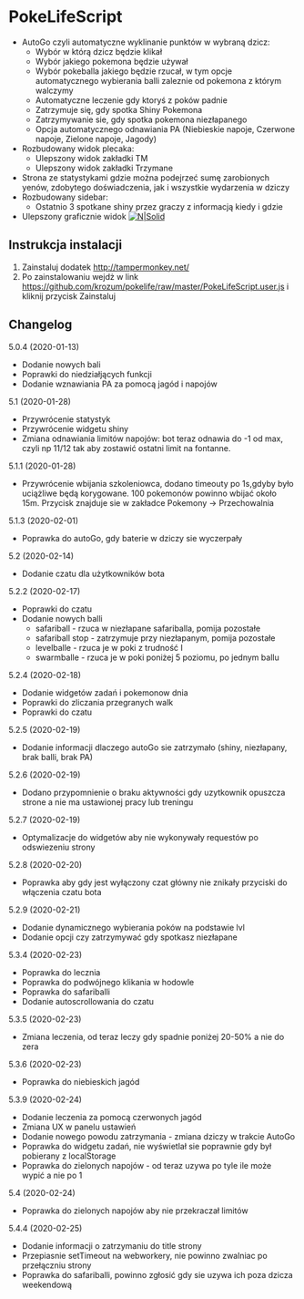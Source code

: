 # PokeLifeScript

* AutoGo czyli automatyczne wyklinanie punktów w wybraną dzicz:
  - Wybór w którą dzicz będzie klikał
  - Wybór jakiego pokemona będzie używał
  - Wybór pokeballa jakiego będzie rzucał, w tym opcje automatycznego wybierania balli zaleznie od pokemona z którym walczymy
  - Automatyczne leczenie gdy ktoryś z poków padnie
  - Zatrzymuje się, gdy spotka Shiny Pokemona
  - Zatrzymywanie sie, gdy spotka pokemona niezłapanego
  - Opcja automatycznego odnawiania PA (Niebieskie napoje, Czerwone napoje, Zielone napoje, Jagody)
* Rozbudowany widok plecaka:
  - Ulepszony widok zakładki TM
  - Ulepszony widok zakładki Trzymane
* Strona ze statystykami gdzie można podejrzeć sumę zarobionych yenów, zdobytego doświadczenia, jak i wszystkie wydarzenia w dziczy  
* Rozbudowany sidebar:
  - Ostatnio 3 spotkane shiny przez graczy z informacją kiedy i gdzie
* Ulepszony graficznie widok
[![N|Solid](https://i.imgur.com/LqM5fs7.png)](https://github.com/krozum/pokelife)

Instrukcja instalacji
---------

1. Zainstaluj dodatek http://tampermonkey.net/
2. Po zainstalowaniu wejdż w link https://github.com/krozum/pokelife/raw/master/PokeLifeScript.user.js i kliknij przycisk Zainstaluj


Changelog
---------
5.0.4 (2020-01-13)
* Dodanie nowych bali
* Poprawki do niedziałjących funkcji
* Dodanie wznawiania PA za pomocą jagód i napojów

5.1 (2020-01-28)
* Przywrócenie statystyk
* Przywrócenie widgetu shiny
* Zmiana odnawiania limitów napojów: bot teraz odnawia do -1 od max, czyli np 11/12 tak aby zostawić ostatni limit na fontanne.

5.1.1 (2020-01-28)
* Przywrócenie wbijania szkoleniowca, dodano timeouty po 1s,gdyby było uciążliwe będą korygowane. 100 pokemonów powinno wbijać około 15m. Przycisk znajduje sie w zakładce Pokemony -> Przechowalnia

5.1.3 (2020-02-01)
* Poprawka do autoGo, gdy baterie w dziczy sie wyczerpały

5.2 (2020-02-14)
* Dodanie czatu dla użytkowników bota

5.2.2 (2020-02-17)
* Poprawki do czatu
* Dodanie nowych balli
  * safariball - rzuca w niezłapane safariballa, pomija pozostałe
  * safariball stop - zatrzymuje przy niezłapanym, pomija pozostałe
  * levelballe - rzuca je w poki z trudność I 
  * swarmballe - rzuca je w poki poniżej 5 poziomu, po jednym ballu
  
5.2.4 (2020-02-18)
* Dodanie widgetów zadań i pokemonow dnia
* Poprawki do zliczania przegranych walk
* Poprawki do czatu

5.2.5 (2020-02-19)
* Dodanie informacji dlaczego autoGo sie zatrzymało (shiny, niezłapany, brak balli, brak PA)

5.2.6 (2020-02-19)
* Dodano przypomnienie o braku aktywności gdy uzytkownik opuszcza strone a nie ma ustawionej pracy lub treningu

5.2.7 (2020-02-19)
* Optymalizacje do widgetów aby nie wykonywały requestów po odswiezeniu strony

5.2.8 (2020-02-20)
* Poprawka aby gdy jest wyłączony czat główny nie znikały przyciski do włączenia czatu bota

5.2.9 (2020-02-21)
* Dodanie dynamicznego wybierania poków na podstawie lvl
* Dodanie opcji czy zatrzymywać gdy spotkasz niezłapane

5.3.4 (2020-02-23)
* Poprawka do lecznia
* Poprawka do podwójnego klikania w hodowle
* Poprawka do safariballi
* Dodanie autoscrollowania do czatu

5.3.5 (2020-02-23)
* Zmiana leczenia, od teraz leczy gdy spadnie poniżej 20-50% a nie do zera

5.3.6 (2020-02-23)
* Poprawka do niebieskich jagód

5.3.9 (2020-02-24)
* Dodanie leczenia za pomocą czerwonych jagód
* Zmiana UX w panelu ustawień
* Dodanie nowego powodu zatrzymania - zmiana dziczy w trakcie AutoGo
* Poprawka do widgetu zadań, nie wyświetlał sie poprawnie gdy był pobierany z localStorage
* Poprawka do zielonych napojów - od teraz uzywa po tyle ile może wypić a nie po 1

5.4 (2020-02-24)
* Poprawka do zielonych napojów aby nie przekraczał limitów

5.4.4 (2020-02-25)
* Dodanie informacji o zatrzymaniu do title strony
* Przepiasnie setTimeout na webworkery, nie powinno zwalniac po przełączniu strony
* Poprawka do safariballi, powinno zgłosić gdy sie uzywa ich poza dzicza weekendową

